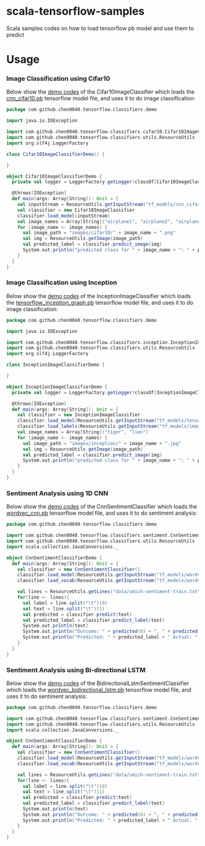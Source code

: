 # scala-tensorflow-samples

Scala samples codes on how to load tensorflow pb model and use them to predict



# Usage

### Image Classification using Cifar10

Below show the [demo codes](image-classifier/src/main/scala/com/github/chen0040/tensorflow/classifiers/demo/Cifar10ImageClassifierDemo.scala)
of the  Cifar10ImageClassifier which loads the [cnn_cifar10.pb](image-classifier/src/main/resources/tf_models/cnn_cifar10.pb)
tensorflow model file, and uses it to do image classification:

```scala
package com.github.chen0040.tensorflow.classifiers.demo

import java.io.IOException

import com.github.chen0040.tensorflow.classifiers.cifar10.Cifar10ImageClassifier
import com.github.chen0040.tensorflow.classifiers.utils.ResourceUtils
import org.slf4j.LoggerFactory

class Cifar10ImageClassifierDemo() {

}

object Cifar10ImageClassifierDemo {
  private val logger = LoggerFactory.getLogger(classOf[Cifar10ImageClassifierDemo])

  @throws[IOException]
  def main(args: Array[String]): Unit = {
    val inputStream = ResourceUtils.getInputStream("tf_models/cnn_cifar10.pb")
    val classifier = new Cifar10ImageClassifier
    classifier.load_model(inputStream)
    val image_names = Array[String]("airplane1", "airplane2", "airplane3", "automobile1", "automobile2", "automobile3", "bird1", "bird2", "bird3", "cat1", "cat2", "cat3")
    for (image_name <- image_names) {
      val image_path = "images/cifar10/" + image_name + ".png"
      val img = ResourceUtils.getImage(image_path)
      val predicted_label = classifier.predict_image(img)
      System.out.println("predicted class for " + image_name + ": " + predicted_label)
    }
  }
}
```

### Image Classification using Inception 

Below show the [demo codes](image-classifier/src/main/scala/com/github/chen0040/tensorflow/classifiers/demo/InceptionImageClassifierDemo.scala)
of the  InceptionImageClassifier which loads the [tensorflow_inception_graph.pb](image-classifier/src/main/resources/tf_models/tensorflow_inception_graph.pb)
tensorflow model file, and uses it to do image classification:

```scala
package com.github.chen0040.tensorflow.classifiers.demo

import java.io.IOException

import com.github.chen0040.tensorflow.classifiers.inception.InceptionImageClassifier
import com.github.chen0040.tensorflow.classifiers.utils.ResourceUtils
import org.slf4j.LoggerFactory

class InceptionImageClassifierDemo {

}

object InceptionImageClassifierDemo {
  private val logger = LoggerFactory.getLogger(classOf[InceptionImageClassifierDemo])

  @throws[IOException]
  def main(args: Array[String]): Unit = {
    val classifier = new InceptionImageClassifier
    classifier.load_model(ResourceUtils.getInputStream("tf_models/tensorflow_inception_graph.pb"))
    classifier.load_labels(ResourceUtils.getInputStream("tf_models/imagenet_comp_graph_label_strings.txt"))
    val image_names = Array[String]("tiger", "lion")
    for (image_name <- image_names) {
      val image_path = "images/inception/" + image_name + ".jpg"
      val img = ResourceUtils.getImage(image_path)
      val predicted_label = classifier.predict_image(img)
      System.out.println("predicted class for " + image_name + ": " + predicted_label)
    }
  }
}
```

### Sentiment Analysis using 1D CNN

Below show the [demo codes](sentiment-analysis/src/main/scala/com/github/chen0040/tensorflow/classifiers/demo/CnnSentimentClassifierDemo.scala)
of the  CnnSentimentClassifier which loads the [wordvec_cnn.pb](sentiment-analysis/src/main/resources/tf_models/wordvec_cnn.pb)
tensorflow model file, and uses it to do sentiment analysis:

```scala
package com.github.chen0040.tensorflow.classifiers.demo

import com.github.chen0040.tensorflow.classifiers.sentiment.CnnSentimentClassifier
import com.github.chen0040.tensorflow.classifiers.utils.ResourceUtils
import scala.collection.JavaConversions._

object CnnSentimentClassifierDemo {
  def main(args: Array[String]): Unit = {
    val classifier = new CnnSentimentClassifier()
    classifier.load_model(ResourceUtils.getInputStream("tf_models/wordvec_cnn.pb"))
    classifier.load_vocab(ResourceUtils.getInputStream("tf_models/wordvec_cnn.csv"))

    val lines = ResourceUtils.getLines("data/umich-sentiment-train.txt")
    for(line <- lines){
      val label = line.split("\t")(0)
      val text = line.split("\t")(1)
      val predicted = classifier.predict(text)
      val predicted_label = classifier.predict_label(text)
      System.out.println(text)
      System.out.println("Outcome: " + predicted(0) + ", " + predicted(1))
      System.out.println("Predicted: " + predicted_label + " Actual: " + label)
    }
  }
}

```

### Sentiment Analysis using Bi-directional LSTM

Below show the [demo codes](sentiment-analysis/src/main/scala/com/github/chen0040/tensorflow/classifiers/demo/BidirectionalLstmSentimentClassifierDemo.scala)
of the  BidirectionalLstmSentimentClassifier which loads the [wordvec_bidirectional_lstm.pb](sentiment-analysis/src/main/resources/tf_models/wordvec_bidirectional_lstm.pb)
tensorflow model file, and uses it to do sentiment analysis:

```scala
package com.github.chen0040.tensorflow.classifiers.demo

import com.github.chen0040.tensorflow.classifiers.sentiment.CnnSentimentClassifier
import com.github.chen0040.tensorflow.classifiers.utils.ResourceUtils
import scala.collection.JavaConversions._

object CnnSentimentClassifierDemo {
  def main(args: Array[String]): Unit = {
    val classifier = new CnnSentimentClassifier()
    classifier.load_model(ResourceUtils.getInputStream("tf_models/wordvec_cnn.pb"))
    classifier.load_vocab(ResourceUtils.getInputStream("tf_models/wordvec_cnn.csv"))

    val lines = ResourceUtils.getLines("data/umich-sentiment-train.txt")
    for(line <- lines){
      val label = line.split("\t")(0)
      val text = line.split("\t")(1)
      val predicted = classifier.predict(text)
      val predicted_label = classifier.predict_label(text)
      System.out.println(text)
      System.out.println("Outcome: " + predicted(0) + ", " + predicted(1))
      System.out.println("Predicted: " + predicted_label + " Actual: " + label)
    }
  }
}

```
